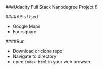 ###Udacity Full Stack Nanodegree Project 6

####APIs Used
- Google Maps
- Foursquare

####Run
- Download or clone repo
- Navigate to directory
- open ```index.html``` in your web browser